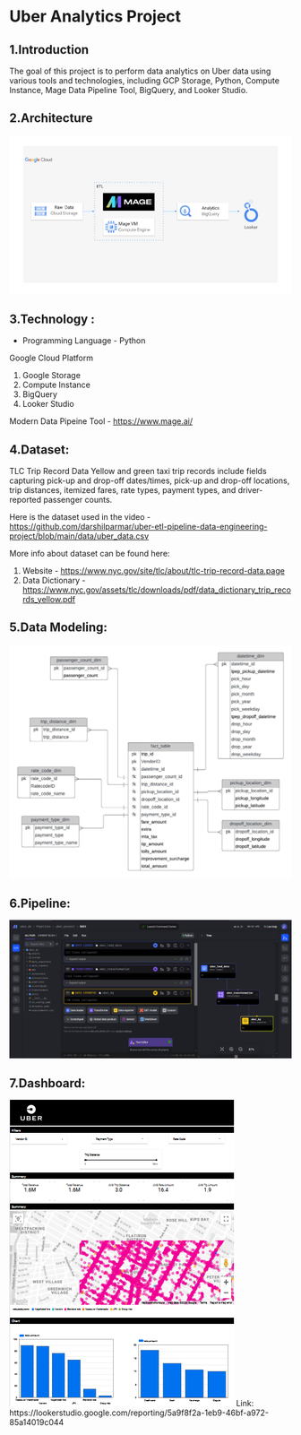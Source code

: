 # Uber Analytics Project 

## 1.Introduction

The goal of this project is to perform data analytics on Uber data using various tools and technologies, including GCP Storage, Python, Compute Instance, Mage Data Pipeline Tool, BigQuery, and Looker Studio.

## 2.Architecture
<img src="architecture.jpg">

## 3.Technology :

- Programming Language - Python

Google Cloud Platform
1. Google Storage
2. Compute Instance 
3. BigQuery
4. Looker Studio

Modern Data Pipeine Tool - https://www.mage.ai/

## 4.Dataset: 
TLC Trip Record Data
Yellow and green taxi trip records include fields capturing pick-up and drop-off dates/times, pick-up and drop-off locations, trip distances, itemized fares, rate types, payment types, and driver-reported passenger counts. 

Here is the dataset used in the video - https://github.com/darshilparmar/uber-etl-pipeline-data-engineering-project/blob/main/data/uber_data.csv

More info about dataset can be found here:
1. Website - https://www.nyc.gov/site/tlc/about/tlc-trip-record-data.page
2. Data Dictionary - https://www.nyc.gov/assets/tlc/downloads/pdf/data_dictionary_trip_records_yellow.pdf

## 5.Data Modeling:
<img src="Uber Data Model.jpeg">

## 6.Pipeline:
<img src="pipeline.png">

## 7.Dashboard:
<img src="dashboard.png">
Link: https://lookerstudio.google.com/reporting/5a9f8f2a-1eb9-46bf-a972-85a14019c044
